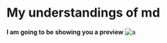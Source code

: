 # My understandings of md

**I am going to be showing you a preview**
![a](https://assets.pokemon.com/assets/cms2/img/pokedex/full/006.png)


